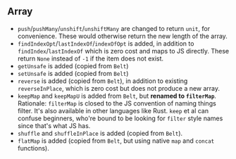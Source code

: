 ## Array

- `push`/`pushMany`/`unshift`/`unshiftMany` are changed to return `unit`, for convenience. These would otherwise return the new length of the array.
- `findIndexOpt`/`lastIndexOf`/`indexOfOpt` is added, in addition to `findIndex`/`lastIndexOf` which is zero cost and maps to JS directly. These return `None` instead of `-1` if the item does not exist.
- `getUnsafe` is added (copied from `Belt`)
- `setUnsafe` is added (copied from `Belt`)
- `reverse` is added (copied from `Belt`), in addition to existing `reverseInPlace`, which is zero cost but does not produce a new array.
- `keepMap` and `keepMapU` is added from `Belt`, but **renamed to `filterMap`**. Rationale: `filterMap` is closed to the JS convention of naming things filter. It's also available in other languages like Rust. `keep` et al can confuse beginners, who're bound to be looking for `filter` style names since that's what JS has.
- `shuffle` and `shuffleInPlace` is added (copied from `Belt`).
- `flatMap` is added (copied from `Belt`, but using native `map` and `concat` functions).
